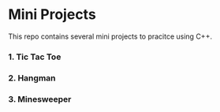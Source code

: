 ﻿<h1>Mini Projects</h1>
This repo contains several mini projects to pracitce using C++.
<h3>1. Tic Tac Toe</h3>
<h3>2. Hangman</h3>
<h3>3. Minesweeper</h3>